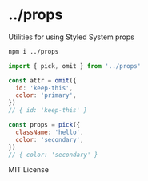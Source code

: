 # ../props

Utilities for using Styled System props

```sh
npm i ../props
```

```js
import { pick, omit } from '../props'

const attr = omit({
  id: 'keep-this',
  color: 'primary',
})
// { id: 'keep-this' }

const props = pick({
  className: 'hello',
  color: 'secondary',
})
// { color: 'secondary' }
```

MIT License
